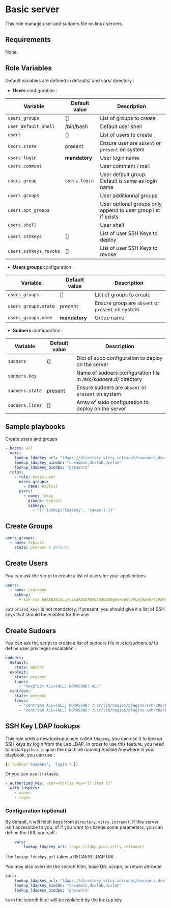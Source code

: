 Basic server
============

This role manage user and sudoers file on linux servers.

Requirements
------------

None.

Role Variables
--------------

Default variables are defined in defaults/ and vars/ directory :

 * **Users** configuration :

| Variable | Default value | Description |
| -------- | ------------- | ----------- |
| `users_groups` | [] | List of groups to create |
| `user_default_shell`| /bin/bash | Default user shell |
| `users` | [] | List of users to create |
| `users.state` | present | Ensure user are `absent` or `present` on system |
| `users.login` | **mandatory** | User login name |
| `users.comment` |  | User comment / mail |
| `users.group` | `users.login` | User default group. Default is same as login name |
| `users.groups` |  | User additionnal groups |
| `users.opt_groups` |  | User optional groups only append to user group list if exists |
| `users.shell` |  | User shell |
| `users.sshkeys` | [] | List of user SSH Keys to deploy |
| `users.sshkeys_revoke` | [] | List of user SSH Keys to revoke |

 * **Users groups** configuration :

| Variable | Default value | Description |
| -------- | ------------- | ----------- |
| `users_groups` | [] | List of groups to create |
| `users_groups.state` | present | Ensure group are `absent` or `present` on system |
| `users_groups.name` | **mandatory** | Group name |

 * **Sudoers** configuration :

| Variable | Default value | Description |
| -------- | ------------- | ----------- |
| `sudoers` | {} | Dict of sudo configuration to deploy on the server |
| `sudoers.key` |  | Name of sudoers configuration file in _/etc/sudoers.d/_ directory |
| `sudoers.state` | present | Ensure sudoers are `absent` or `present` on system |
| `sudoers.lines` | [] | Array of sudo configuration to deploy on the server |


Sample playbooks
---------------

Create users and groups

```yaml
- hosts: all
  vars:
    lookup_ldapkey_url: "ldaps://directory.vitry.intranet/ou=users,dc=lab,dc=lan?sshPublicKey?sub?(&(!(pwdAccountLockedTime=000001010000Z))(uid=%s))"\
    lookup_ldapkey_binddn: "cn=admin,dc=lab,dc=lan"
    lookup_ldapkey_bindpw: "password"
  roles:
    - role: basic-user
      users_groups:
        - name: exploit
      users:
        - name: jekas
          groups: exploit
          sshkeys:
            - "{{ lookup('ldapkey', 'jekas') }}"
```

Create Groups
------------

```yaml
users_groups:
  - name: exploit
    state: present # default
```

Create Users
--------------

You can ask the script to create a list of users for your applications

```yaml
users:
  - name: centreon
    sshkey:
      - ssh-rsa AAAAB3NzaC1yc2EAAAADAQABAAABAQDg6eXbe6l6PLmjOpm9/4CRAMsg78JYKcxijw7YdMWcF1GD5n0mwjiY1ebd/yWWXaL3HM5vlc3NEsowO6dWU/1EqilQbfsxlSnTckUrHW1VlaJOGGeK5W3CewiJ/For663vks9Wxgnv3QqaWG74Yt6WxO9b16Le2S0hqpW7py3WsHSz06UhXsYbXYnv+5+INxYvESYBiqp37byymIVUY+9PQ6rMYorMZDGs+VJYhJCPuCJ7lqpbGBXVB74CWdqkHKzMSPYzmyBDaZtKY7hGaxUF7FRcqVqeEA2nfprcRufLf5xiOzo3tOwQiLtFWUcjSF0Emm6uKAW2igSavCH3b4AV centreon@centreon.boass.lan
```

`authorized_keys` is not mandatory, if present, you should give it a list of SSH keys that should be enabled for the user


Create Sudoers
--------------

You can ask the script to create a list of sudoers file in _/etc/sudoers.d/_ to define user privileges escalation :

```yaml
sudoers:
  default:
    state: absent
  exploit:
    state: present
    lines:
      - "%exploit ALL=(ALL) NOPASSWD: ALL"
  centreon:
    state: present
    lines:
      - "centreon ALL=(ALL) NOPASSWD: /usr/lib/nagios/plugins-ssh/check_bind_stats"
      - "centreon ALL=(ALL) NOPASSWD: /usr/lib/nagios/plugins-ssh/check_mysql_health"
```


SSH Key LDAP lookups
--------------------

This role adds a new lookup plugin called `ldapkey`, you can use it to lookup SSH keys by login from the Lab LDAP.
In order to use this feature, you need to install `python-ldap` on the machine running Ansible
Anywhere in your playbook, you can use :

```yaml
{{ lookup('ldapkey', 'login') }}
```


Or you can use it in tasks

```yaml
- authorized_key: user=charlie key="{{ item }}"
  with_ldapkey:
    - mabes
    - rogon
```

### Configuration (optional)

By default, it will fetch keys from `directory.vitry.intranet`. If this server isn't accessible to you, of if you want to change some parameters, you can define the URL yourself :

```yaml
    vars:
        lookup_ldapkey_url: ldaps://ldap.prod.vitry.intranet/
```

The `lookup_ldapkey_url` takes a RFC4516 LDAP URL.

You may also override the search filter, base DN, scope, or return attribute

```yaml
vars:
    lookup_ldapkey_url: "ldaps://directory.vitry.intranet/ou=users,dc=lab,dc=lan?sshPublicKey?sub?(&(!(pwdAccountLockedTime=000001010000Z))(uid=%s))"\
    lookup_ldapkey_binddn: "cn=admin,dc=lab,dc=lan"
    lookup_ldapkey_bindpw: "password"
```

`%s` in the search filter will be replaced by the lookup key
